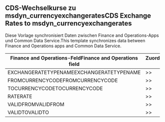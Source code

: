 ## <a name="cds-exchange-rates-to-msdyn_currencyexchangerates"></a><span data-ttu-id="3526f-101">CDS-Wechselkurse zu msdyn_currencyexchangerates</span><span class="sxs-lookup"><span data-stu-id="3526f-101">CDS Exchange Rates to msdyn_currencyexchangerates</span></span>

<span data-ttu-id="3526f-102">Diese Vorlage synchronisiert Daten zwischen Finance and Operations-Apps und Common Data Service.</span><span class="sxs-lookup"><span data-stu-id="3526f-102">This template synchronizes data between Finance and Operations apps and Common Data Service.</span></span>

<span data-ttu-id="3526f-103">Finance and Operations-Feld</span><span class="sxs-lookup"><span data-stu-id="3526f-103">Finance and Operations field</span></span> | <span data-ttu-id="3526f-104">Zuordnungstyp</span><span class="sxs-lookup"><span data-stu-id="3526f-104">Map type</span></span> | <span data-ttu-id="3526f-105">Anderes Dynamics 365-Feld</span><span class="sxs-lookup"><span data-stu-id="3526f-105">Other Dynamics 365 field</span></span> | <span data-ttu-id="3526f-106">Standardwert</span><span class="sxs-lookup"><span data-stu-id="3526f-106">Default value</span></span>
---|---|---|---
<span data-ttu-id="3526f-107">EXCHANGERATETYPENAME</span><span class="sxs-lookup"><span data-stu-id="3526f-107">EXCHANGERATETYPENAME</span></span> | >> | <span data-ttu-id="3526f-108">msdyn_exchangeratetypename</span><span class="sxs-lookup"><span data-stu-id="3526f-108">msdyn_exchangeratetypename</span></span> | 
<span data-ttu-id="3526f-109">FROMCURRENCYCODE</span><span class="sxs-lookup"><span data-stu-id="3526f-109">FROMCURRENCYCODE</span></span> | >> | <span data-ttu-id="3526f-110">msdyn_fromcurrencycode</span><span class="sxs-lookup"><span data-stu-id="3526f-110">msdyn_fromcurrencycode</span></span> | 
<span data-ttu-id="3526f-111">TOCURRENCYCODE</span><span class="sxs-lookup"><span data-stu-id="3526f-111">TOCURRENCYCODE</span></span> | >> | <span data-ttu-id="3526f-112">msdyn_tocurrencycode</span><span class="sxs-lookup"><span data-stu-id="3526f-112">msdyn_tocurrencycode</span></span> | 
<span data-ttu-id="3526f-113">RATE</span><span class="sxs-lookup"><span data-stu-id="3526f-113">RATE</span></span> | >> | <span data-ttu-id="3526f-114">msdyn_exchangerate</span><span class="sxs-lookup"><span data-stu-id="3526f-114">msdyn_exchangerate</span></span> | 
<span data-ttu-id="3526f-115">VALIDFROM</span><span class="sxs-lookup"><span data-stu-id="3526f-115">VALIDFROM</span></span> | >> | <span data-ttu-id="3526f-116">msdyn_validfrom</span><span class="sxs-lookup"><span data-stu-id="3526f-116">msdyn_validfrom</span></span> | 
<span data-ttu-id="3526f-117">VALIDTO</span><span class="sxs-lookup"><span data-stu-id="3526f-117">VALIDTO</span></span> | >> | <span data-ttu-id="3526f-118">msdyn_validto</span><span class="sxs-lookup"><span data-stu-id="3526f-118">msdyn_validto</span></span> | 

